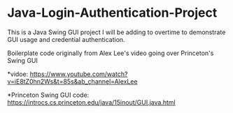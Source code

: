 # Java-Login-Authentication-Project

This is a Java Swing GUI project I will be adding to overtime to demonstrate GUI usage and credential authentication.

Boilerplate code originally from Alex Lee's video going over Princeton's Swing GUI


*vidoe:                             https://www.youtube.com/watch?v=iE8tZ0hn2Ws&t=85s&ab_channel=AlexLee

*Princeton Swing GUI code:          https://introcs.cs.princeton.edu/java/15inout/GUI.java.html
